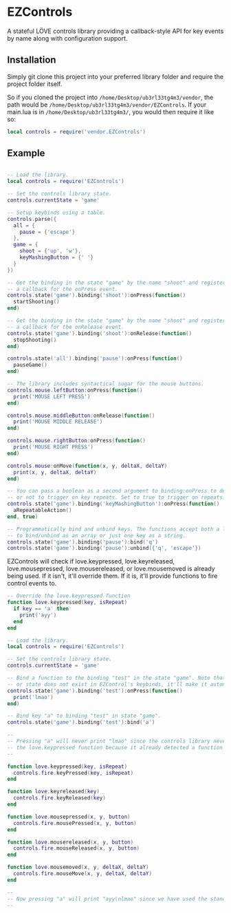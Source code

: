 # EZControls
A stateful LÖVE controls library providing a callback-style API for key events by name along with configuration support.

## Installation
Simply git clone this project into your preferred library folder and require the project folder itself.

So if you cloned the project into ```/home/Desktop/ub3rl33tg4m3/vendor```, the path would be ```/home/Desktop/ub3rl33tg4m3/vendor/EZControls```. If your main.lua is in ```/home/Desktop/ub3rl33tg4m3/```, you would then require it like so:
```lua
local controls = require('vendor.EZControls')
```

## Example
```lua

-- Load the library.
local controls = require('EZControls')

-- Set the controls library state.
controls.currentState = 'game'

-- Setup keybinds using a table.
controls.parse({
  all = {
    pause = {'escape'}
  },
  game = {
    shoot = {'up', 'w'},
    keyMashingButton = {' '}
  }
})

-- Get the binding in the state "game" by the name "shoot" and register
-- a callback for the onPress event.
controls.state('game').binding('shoot'):onPress(function()
  startShooting()
end)

-- Get the binding in the state "game" by the name "shoot" and register
-- a callback for the onRelease event.
controls.state('game').binding('shoot'):onRelease(function()
  stopShooting()
end)

controls.state('all').binding('pause'):onPress(function()
  pauseGame()
end)

-- The library includes syntactical sugar for the mouse buttons.
controls.mouse.leftButton:onPress(function()
  print('MOUSE LEFT PRESS')
end)

controls.mouse.middleButton:onRelease(function()
  print('MOUSE MIDDLE RELEASE')
end)

controls.mouse.rightButton:onPress(function()
  print('MOUSE RIGHT PRESS')
end)

controls.mouse:onMove(function(x, y, deltaX, deltaY)
  print(x, y, deltaX, deltaY)
end)

-- You can pass a boolean as a second argument to binding:onPress to determine whether
-- or not to trigger on key repeats. Set to true to trigger on repeats. Defaults to false.
controls.state('game').binding('keyMashingButton'):onPress(function()
  aRepeatableAction()
end, true)

-- Programmatically bind and unbind keys. The functions accept both a list of keys
-- to bind/unbind as an array or just one key as a string.
controls.state('game').binding('pause'):bind('q')
controls.state('game').binding('pause'):unbind({'q', 'escape'})
```
EZControls will check if love.keypressed, love.keyreleased, love.mousepressed, love.mousereleased, or love.mousemoved is already being used. If it isn't, it'll override them. If it is, it'll provide functions to fire control events to.
```lua
-- Override the love.keypressed function
function love.keypressed(key, isRepeat)
  if key == 'a' then
    print('ayy')
  end
end

-- Load the library.
local controls = require('EZControls')

-- Set the controls library state.
controls.currentState = 'game'

-- Bind a function to the binding "test" in the state "game". Note that if the binding
-- or state does not exist in EZControl's keybinds, it'll make it automatically.
controls.state('game').binding('test'):onPress(function()
  print('lmao')
end)

-- Bind key "a" to binding "test" in state "game".
controls.state('game').binding('test'):bind('a')

--
-- Pressing "a" will never print "lmao" since the controls library never overriden
-- the love.keypressed function because it already detected a function there.
--

function love.keypressed(key, isRepeat)
  controls.fire.keyPressed(key, isRepeat)
end

function love.keyreleased(key)
  controls.fire.keyReleased(key)
end

function love.mousepressed(x, y, button)
  controls.fire.mousePressed(x, y, button)
end

function love.mousereleased(x, y, button)
  controls.fire.mouseReleased(x, y, button)
end

function love.mousemoved(x, y, deltaX, deltaY)
  controls.fire.mouseMove(x, y, deltaX, deltaY)
end

--
-- Now pressing "a" will print "ayy\nlmao" since we have used the standalone event functions.
--
```
